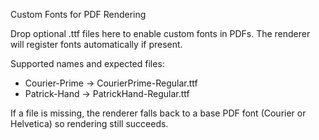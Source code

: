 Custom Fonts for PDF Rendering

Drop optional .ttf files here to enable custom fonts in PDFs. The renderer will register fonts automatically if present.

Supported names and expected files:
- Courier-Prime → CourierPrime-Regular.ttf
- Patrick-Hand → PatrickHand-Regular.ttf

If a file is missing, the renderer falls back to a base PDF font (Courier or Helvetica) so rendering still succeeds.

